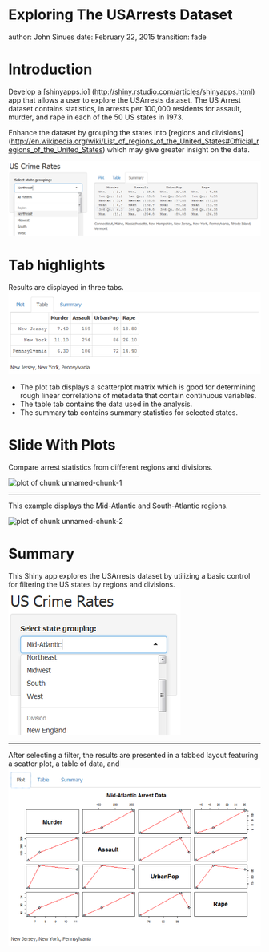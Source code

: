 Exploring The USArrests Dataset
========================================================
author: John Sinues
date:   February 22, 2015
transition:  fade

Introduction
========================================================
Develop a [shinyapps.io] (http://shiny.rstudio.com/articles/shinyapps.html)
app that allows a user to explore the USArrests dataset.
The US Arrest dataset contains statistics, in 
arrests per 100,000 residents for assault, murder, and 
rape in each of the 50 US states in 1973.

Enhance the dataset by grouping the states into [regions and 
divisions] (http://en.wikipedia.org/wiki/List_of_regions_of_the_United_States#Official_regions_of_the_United_States) 
which may give greater insight on the data. 

![](images/filter.png)

Tab highlights
========================================================
Results are displayed in three tabs.  
![](images/table.png)
* The plot tab displays a scatterplot matrix which is good 
for determining rough linear correlations of metadata 
that contain continuous variables.
* The table tab contains the data used in the analysis.
* The summary tab contains summary statistics for selected
states.

Slide With Plots
========================================================
Compare arrest statistics from different regions and
divisions.

![plot of chunk unnamed-chunk-1](DataProducts-USArrests-figure/unnamed-chunk-1-1.png) 

***
This example displays the Mid-Atlantic and South-Atlantic regions.

![plot of chunk unnamed-chunk-2](DataProducts-USArrests-figure/unnamed-chunk-2-1.png) 

Summary
========================================================
This Shiny app explores the USArrests dataset by utilizing
a basic control for filtering the US states by regions and divisions.
![droplist image](images/droplist.png)

***
After selecting a filter, the results are presented
in a tabbed layout featuring a scatter plot, a table
of data, and 
![plot all states image](images/plot.png)
